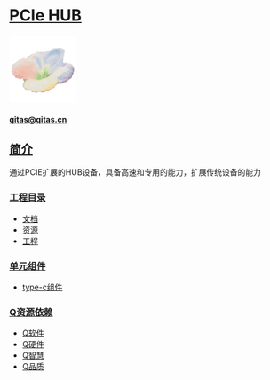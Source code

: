 ﻿# [PCIe HUB](https://github.com/qful/PCIeHUB) 
[![sites](qful/qful.png)](http://www.qful.net)
####  qitas@qitas.cn
## [简介](https://github.com/qful/PCIeHUB) 

通过PCIE扩展的HUB设备，具备高速和专用的能力，扩展传统设备的能力

### [工程目录](https://github.com/qful)

- [文档](docs/)
- [资源](src/)
- [工程](project/)

### [单元组件](https://github.com/qful)

- [type-c组件](https://github.com/qful/entypec)


### [Q资源依赖](https://github.com/qful)

- [Q软件](https://github.com/OS-Q)
- [Q硬件](https://github.com/sochub)
- [Q智慧](https://github.com/tfzoo)
- [Q品质](https://github.com/qitas)